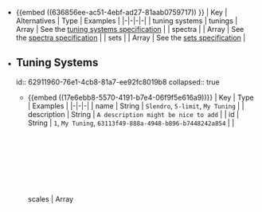 - {{embed ((636856ee-ac51-4ebf-ad27-81aab0759717)) }}
  | Key | Alternatives | Type | Examples |
  |-|-|-|-|
  | tuning systems | tunings | Array <Object> | See the [tuning systems specification](((62911960-76e1-4cb8-81a7-ee92fc8019b8))) |
  | spectra | | Array <Object> | See the [spectra specification](((6291b083-cb55-4961-8a93-e977afd6dc98))) |
  | sets | | Array <Object> | See the [sets specification](((6291b0c2-024a-45e7-86dc-4d149993c94e))) |
- ## Tuning Systems
    id:: 62911960-76e1-4cb8-81a7-ee92fc8019b8
	collapsed:: true
	- {{embed ((17e6ebb8-5570-4191-b7e4-06f9f5e616a9))}}
	    | Key | Type | Examples |
	    |-|-|-|
	    | name | String | `Slendro`, `5-limit`, `My Tuning` |
	    | description | String | `A description might be nice to add` |
	    | id | String | `1`, `My Tuning`, `63113f49-888a-4948-b896-b7448242a854` |
	    | scales | Array <Object> | See the [scales specification](((629122d9-4089-4ca0-80af-bf8540b22d82))) |
	  An `id` must be defined, and it must be a unique value that isn't used by any other tuning systems.
	    
	  The only other required parameters are the [reference](((632cd327-c00a-41e2-9a4c-e99fb6fde7c9))) object and the [notes](((62918617-11a6-4911-abd6-d068605aaa73))) array.
	- ## Scales
	    id:: 629122d9-4089-4ca0-80af-bf8540b22d82
		- {{embed ((6296869a-0c5b-487b-af9c-dfca96eacf1d))}} 
		  The only required parameter is `notes`.
		    | Key | Alternatives | Type | Examples |
		    |-|-|-|-|
		    | reference | | Object | See the [reference specification](((632cd327-c00a-41e2-9a4c-e99fb6fde7c9))) |
		    | [repeat ratio](((6291924c-5500-456e-9cca-6a138f6e16c6))) | repeat | [Expression](((629146bc-6e1e-4a00-b2a0-5c205cfb23c6))), Number | `3^(7/3)`, `2.1` |
		    | [max frequency](((6291bc28-1b8c-4517-b0b8-d8a6d001ce91))) | max, maximum | String, Number | `666 Hz`, `20000` |
		    | [min frequency](((6296c474-695c-450e-9ecb-d0c2fac4ad30))) | min, minimum | String, Number | `66.6 Hz`, `20.0` |
		    | notes | | Array<[Expression](((629146bc-6e1e-4a00-b2a0-5c205cfb23c6))), Object> | See the [notes specification](((62918617-11a6-4911-abd6-d068605aaa73))) |
		    | [spectrum](((62f2aa52-4de4-4e95-8e5a-a90fa4f99e4e))) | | String | `7`, `My Spectrum` |
	- ## Reference
	    id:: 632cd327-c00a-41e2-9a4c-e99fb6fde7c9
		- Because the scale's notes are defined as ratios relative to a [root](((62919617-9d52-416c-be4f-c72edbbbda0f))), a [reference frequency](((62919254-679c-4edd-aacc-105fc45c85b2))) is used to map real frequency values onto each of the notes.
		    
		  See the [[Understanding and Using TSON]] section for more info and examples!
		    | Key | Type | Examples |
		    |-|-|-|-|
		    | [frequency](((62918b58-f893-48c9-b530-4102f7f3c173))) | String, Number | `440 Hz`, `500` |
		    | [note](((62919243-8c47-4050-b49c-ca654d73e36b))) | String | `A#`, `Dax`, `7` |
	- ## Notes
	    id:: 62918617-11a6-4911-abd6-d068605aaa73
		- {{embed ((c5c4a7b2-3770-4bb3-8838-de1cc5f4d862))}} 
		    | Key | Alternatives | Type | Examples |
		    |-|-|-|-|
		    | [frequency ratio](((62918b58-f893-48c9-b530-4102f7f3c173))) | ratio | [Expression](((629146bc-6e1e-4a00-b2a0-5c205cfb23c6))) | `1.557`, `3^(1.3/13)` |
		    | name | | String | `A#`, `Dax`, `7` |
- ## Spectra
    id:: 6291b083-cb55-4961-8a93-e977afd6dc98
    collapsed:: true
	- {{embed ((62f3497b-ac78-49d3-8971-12db0df8a53c))}}
	    | Key | Alternatives | Type | Examples |
	    |-|-|-|-|
	    | name | | String | `Violin`, `Inharmonic #3` |
	    | description | | String | `Some description` |
	    | id | | String | `1`, `My Spectrum` |
	    | partial distribution | partials | Array <Object> | See the [partials specification](((6324f256-bc97-443f-8c73-e16ece6d82f7))) |
	  An `id` must be defined, and it must be a unique value that isn't used by any other spectra.
	- ## Partial Distribution
	    id:: 6324f256-bc97-443f-8c73-e16ece6d82f7
		- The **partials** array contains the spectrum's [partial distribution](((629bee65-cf76-4a03-a0e9-4862024c7d4e))).
		    
		  Each partial is represented by an object containing a [frequency ratio](((62918b58-f893-48c9-b530-4102f7f3c173))) and an [amplitude weight](((63111de0-f636-40c4-8c5f-da2c9164619b))).
		    | Key | Alternatives | Type |
		    |-|-|-|
		    | frequency ratio | ratio | [Expression](((629146bc-6e1e-4a00-b2a0-5c205cfb23c6))) |
		    | amplitude weight | weight | [Expression](((629146bc-6e1e-4a00-b2a0-5c205cfb23c6))) |
- ## Sets
    id:: 6291b0c2-024a-45e7-86dc-4d149993c94e
    collapsed:: true
	- {{embed ((63113e04-b1ed-4f89-b615-b012672760d2))}}
	    | Key | Type | Examples |
	    |-|-|-|-|
	    | id | String | `7`,  `My Set`, `63113f49-888a-4948-b896-b7448242a854`|
	    | name | String | `Composition 5` |
	    | description | String | `Some description` |
	    | members | Array <Object> | See the [set members specification](((63113f49-888a-4948-b896-b7448242a854))) |
	  An `id` must be defined, and it must be a unique value that isn't used by any other sets.
	- ## Set Members
	    id:: 63113f49-888a-4948-b896-b7448242a854
		- Set members can reference a tuning system, a spectrum, or both.
		    
		  If both are defined, you can also provide a boolean, `override scale spectra`, which determines whether the spectrum defined in the set member should be used instead of any spectra that are declared in the tuning's scales.
		    
		  To include a spectrum or tuning in a set, the tuning or spectra must be defined in their respective arrays, and you must reference its `id` parameter, which must be a unique value.
		    
		    | Key | Alternatives | Type | Examples |
		    |-|-|-|-|
		    | tuning system | tuning | String | `1`, `My Special Tuning` |
		    | spectrum | | String | `1`, `My Special Spectrum` |
		    | override scale spectra | | Boolean | `true`, `false` |
- ## Example TSONs
    collapsed:: true
	- ```yaml
	    Tuning Systems
	    - name: 12edo
	        scales
	        - reference frequency: 440 hz
	            repeat ratio: 2.0
	            notes
	            - frequency ratio: 1
	                name: A
	            - ratio: 2^(1/12)
	                name: [ A#, Bb ]
	            # etc...
	    - name: JI - BP-edo
	        scales
	        - reference: 440
	            repeat: 2
	            max frequency: 880 hz
	            notes
	            - ratio: 3/2
	                name: ref
	            - [ 4/3, 5/3 ]
	            # etc...
	        - reference: 880
	            repeat: 3
	            min: 880
	            notes
	            - 3^(1/13)
	            # etc...
	    
	    Spectra
	    - name: harmonic
	        overtones
	        - frequency ratio: 1
	            amplitude weight: 1
	        - ratio: 2
	            weight: 1/2
	        # etc...
	        # TBD
	        # - noise profile
	    
	    Instruments
	    # TBD
	    
	    Sets
	    # TBD
	    ```